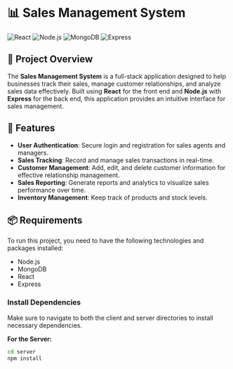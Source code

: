 # 📊 Sales Management System

![React](https://img.shields.io/badge/React-17.0.2-blue) ![Node.js](https://img.shields.io/badge/Node.js-14.17.6-green) ![MongoDB](https://img.shields.io/badge/MongoDB-4.4.6-orange) ![Express](https://img.shields.io/badge/Express-4.17.1-red)

## 🎯 Project Overview
The **Sales Management System** is a full-stack application designed to help businesses track their sales, manage customer relationships, and analyze sales data effectively. Built using **React** for the front end and **Node.js** with **Express** for the back end, this application provides an intuitive interface for sales management.

## 🔧 Features
- **User Authentication**: Secure login and registration for sales agents and managers.
- **Sales Tracking**: Record and manage sales transactions in real-time.
- **Customer Management**: Add, edit, and delete customer information for effective relationship management.
- **Sales Reporting**: Generate reports and analytics to visualize sales performance over time.
- **Inventory Management**: Keep track of products and stock levels.

## 📦 Requirements
To run this project, you need to have the following technologies and packages installed:
- Node.js
- MongoDB
- React
- Express

### Install Dependencies
Make sure to navigate to both the client and server directories to install necessary dependencies.

**For the Server:**
```bash
cd server
npm install
